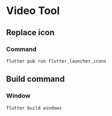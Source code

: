 # Video Tool

## Replace icon

### Command

```flutter pub run flutter_launcher_icons```

## Build command

### Window

```flutter build windows```